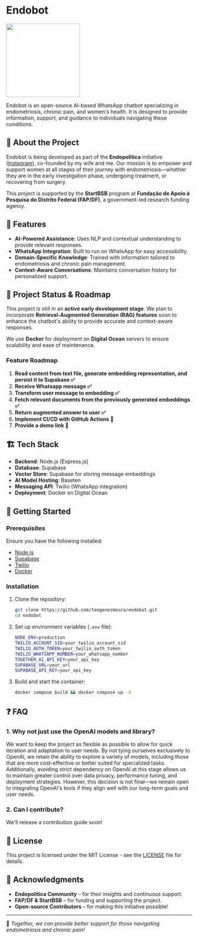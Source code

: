 # Endobot
<img src="https://github.com/user-attachments/assets/ab03a0d7-fd3e-4c96-88a9-23f8db90190c" height="200" >

Endobot is an open-source AI-based WhatsApp chatbot specializing in endometriosis, chronic pain, and women's health. It is designed to provide information, support, and guidance to individuals navigating these conditions.

## 📌 About the Project

Endobot is being developed as part of the **Endopolítica** initiative ([Instagram](https://instagram.com/endopolitica)), co-founded by my wife and me. Our mission is to empower and support women at all stages of their journey with endometriosis—whether they are in the early investigation phase, undergoing treatment, or recovering from surgery.

This project is supported by the **StartBSB** program at **Fundação de Apoio à Pesquisa do Distrito Federal (FAP/DF)**, a government-led research funding agency.

## 🚀 Features

- **AI-Powered Assistance**: Uses NLP and contextual understanding to provide relevant responses.
- **WhatsApp Integration**: Built to run on WhatsApp for easy accessibility.
- **Domain-Specific Knowledge**: Trained with information tailored to endometriosis and chronic pain management.
- **Context-Aware Conversations**: Maintains conversation history for personalized support.

## 🔄 Project Status & Roadmap

This project is still in an **active early development stage**. We plan to incorporate **Retrieval-Augmented Generation (RAG) features** soon to enhance the chatbot's ability to provide accurate and context-aware responses.

We use **Docker** for deployment on **Digital Ocean** servers to ensure scalability and ease of maintenance.

### Feature Roadmap

1. **Read content from text file, generate embedding representation, and persist it to Supabase ✅**
2. **Receive Whatsapp message ✅**
3. **Transform user message to embedding ✅**
4. **Fetch relevant documents from the previously generated embeddings ✅**
5. **Return augmented answer to user ✅**
6. **Implement CI/CD with GitHub Actions 🔶**
7. **Provide a demo link 🔶**

## 🏗️ Tech Stack

- **Backend**: Node.js (Express.js)
- **Database**: Supabase
- **Vector Store**: Supabase for storing message embeddings
- **AI Model Hosting**: Baseten
- **Messaging API**: Twilio (WhatsApp integration)
- **Deployment**: Docker on Digital Ocean

## 📖 Getting Started

### Prerequisites

Ensure you have the following installed:
- [Node.js](https://nodejs.org/)
- [Supabase](https://supabase.com/)
- [Twilio](https://www.twilio.com/)
- [Docker](https://www.docker.com/)

### Installation

1. Clone the repository:
   ```sh
   git clone https://github.com/teogenesmoura/endobot.git
   cd endobot
   ```
2. Set up environment variables (`.env` file):
   ```sh
   NODE_ENV=production
   TWILIO_ACCOUNT_SID=your_twilio_account_sid
   TWILIO_AUTH_TOKEN=your_twilio_auth_token
   TWILIO_WHATSAPP_NUMBER=your_whatsapp_number
   TOGETHER_AI_API_KEY=your_api_key
   SUPABASE_URL=your_url
   SUPABASE_API_KEY=your_api_key
   ```
4. Build and start the container:
   ```sh
   docker compose build && docker compose up -d 
   ```

## ❓ FAQ

### 1. Why not just use the OpenAI models and library?

We want to keep the project as flexible as possible to allow for quick iteration and adaptation to user needs. By not tying ourselves exclusively to OpenAI, we retain the ability to explore a variety of models, including those that are more cost-effective or better suited for specialized tasks. Additionally, avoiding strict dependency on OpenAI at this stage allows us to maintain greater control over data privacy, performance tuning, and deployment strategies. However, this decision is not final—we remain open to integrating OpenAI's tools if they align well with our long-term goals and user needs.

### 2. Can I contribute?

We'll release a contribution guide soon! 

## 📜 License

This project is licensed under the MIT License - see the [LICENSE](LICENSE) file for details.

## 🙌 Acknowledgments

- **Endopolítica Community** – for their insights and continuous support.
- **FAP/DF & StartBSB** – for funding and supporting the project.
- **Open-source Contributors** – for making this initiative possible!

---

💙 _Together, we can provide better support for those navigating endometriosis and chronic pain!_
